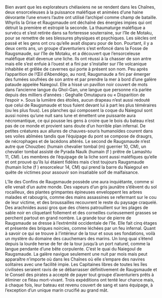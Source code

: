 Bien avant que les explorateurs chélaxiens ne se rendent dans les Chaînes, deux ensorceleuses à la puissance maléfique et animées d’une haine dévorante l’une envers l’autre ont utilisé l’archipel comme champ de bataille. Whyrlis la Grise et Raugsmaude ont déchaîné des énergies impies qui ont détruit la première et estropié la seconde. La thaumaturge maléfique a survécu et s’est retirée dans sa forteresse souterraine, sur l’île de Motaku, pour se remettre de ses blessures physiques et psychiques. Les siècles ont passé et les gens ont cru qu’elle avait disparu pour de bon.
Pourtant, il y a deux cents ans, un groupe d’aventuriers s’est enfoncé dans la Fosse de Raugsmaude, sur l’île de Motaku, et a découvert que l’ensorceleuse maléfique était devenue une liche. Ils ont réussi à la chasser de son antre mais elle s’est enfuie à l’ouest et a fini par s’installer sur l’île volcanique inhabitée et grêlée de cavernes qui porte à présent son nom. Peu après l’apparition de l’Œil d’Abendégo, au nord, Raugsmaude a fini par émerger des fumées soufrées de son antre et par prendre la mer à bord d’une galère pataude appelée Naiegoul. Elle a hissé un pavillon noir couvert de mots dans l’ancienne langue du Ghol-Gan, une langue que personne n’a parlée depuis des milliers d’années : Geghalle Omutapura ou « Disparition de l’espoir ».
Sous la lumière des étoiles, aucun drapeau n’est aussi redouté que celui de Raugsmaude et tous fuient devant lui à part les plus téméraires (ou les plus fous). Les planches qui composent la coque du Naiegoul sont aussi noires qu’une nuit sans lune et émettent une puissante aura nécromantique, ce qui pousse les gens à croire que le bois du bateau n’est pas de ce monde et provient sans doute d’un horrible plan infernal. De petites créatures aux allures de chauves-souris humanoïdes courent dans ses voiles abîmées tandis que l’équipage du pont se compose de draugrs, de nécrophages et de lacédons altérés. Le second de Raugsmaude n’est autre que Chouzbec (humain chevalier tombal (m) guerrier 10, CM), un chevalier tombal assisté de Pyrada Naulk (humain (f ) prêtre de Lamashtu 11, CM). Les membres de l’équipage de la liche sont aussi maléfiques qu’elle et ont prouvé qu’ils lui étaient fidèles mais c’est toujours Raugsmaude (humain liche (f ) ensorceleur 14, CM) qui prend la barre du Naiegoul en quête de victimes pour assouvir son insatiable soif de malfaisance.

L’île des Confins de Raugsmaude possède une aura inquiétante, comme si elle venait d’un autre monde. Des vapeurs d’un gris jaunâtre s’élèvent du sol rocailleux, des plantes grimpantes épineuses enveloppent les arbres malades et rabougris, comme des mains assassines se refermant sur le cou de leur victime, et des broussailles recouvrent le reste du paysage craquelé.
Des arachnides aussi gros que des chiens patrouillent sur les plages de sable noir en cliquetant follement et des corneilles curieusement grasses se perchent partout en grand nombre. La grande tour de pierre de Raugsmaude se dresse à l’extrémité occidentale de l’île. Elle fait cinq étages et présente des briques noircies, comme léchées par un feu infernal. Quant à savoir ce qui se trouve à l’intérieur de la tour et sous ses fondations, voilà un mystère du domaine des cauchemars des marins. Un long quai s’étend depuis la lourde herse de fer de la tour jusqu’à un port naturel, comme la langue pendante d’une bête corpulente. C’est le quai du Naiegoul de Raugsmaude. La galère navigue seulement une nuit par mois mais peut apparaître n’importe où dans les Chaînes où elle s’empare des navires solitaires avec une facilité impie. Les Capitaines libres de toutes les îles civilisées seraient
ravis de se débarrasser définitivement de Raugsmaude et le Conseil des pirates a accepté de payer tout groupe d’aventuriers prêts à éliminer ce fléau mort-vivant. Trois expéditions ont tenté leur chance mais, à chaque fois, leur bateau est revenu couvert de sang et sans équipage, à l’exception d’un unique marin crucifié au grand mât.